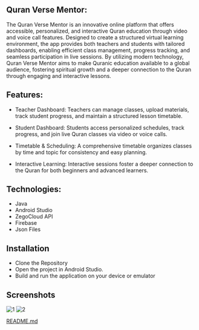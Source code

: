 
## Quran Verse Mentor:

The Quran Verse Mentor is an innovative online platform that offers accessible, personalized, and interactive Quran education through video and voice call features. Designed to create a structured virtual learning environment, the app provides both teachers and students with tailored dashboards, enabling efficient class management, progress tracking, and seamless participation in live sessions. By utilizing modern technology, Quran Verse Mentor aims to make Quranic education available to a global audience, fostering spiritual growth and a deeper connection to the Quran through engaging and interactive lessons.
## Features:
- Teacher Dashboard: Teachers can manage classes, upload materials, track student progress, and maintain a structured lesson timetable.

- Student Dashboard: Students access personalized schedules, track progress, and join live Quran classes via video or voice calls.

- Timetable & Scheduling: A comprehensive timetable organizes classes by time and topic for consistency and easy planning.

- Interactive Learning: Interactive sessions foster a deeper connection to the Quran for both beginners and advanced learners.



## Technologies:

- Java
- Android Studio
- ZegoCloud API
- Firebase
- Json Files


## Installation

- Clone the Repository
- Open the project in Android Studio.
- Build and run the application on your device or emulator
    
## Screenshots

![1](https://github.com/user-attachments/assets/8ad59aa9-6b1d-476d-9d64-e81b7b37f5bb)
![2](https://github.com/user-attachments/assets/8226fdb8-5435-48bc-89ab-06a9fa41e348)

[README.md](https://github.com/user-attachments/files/17044016/README.md)
